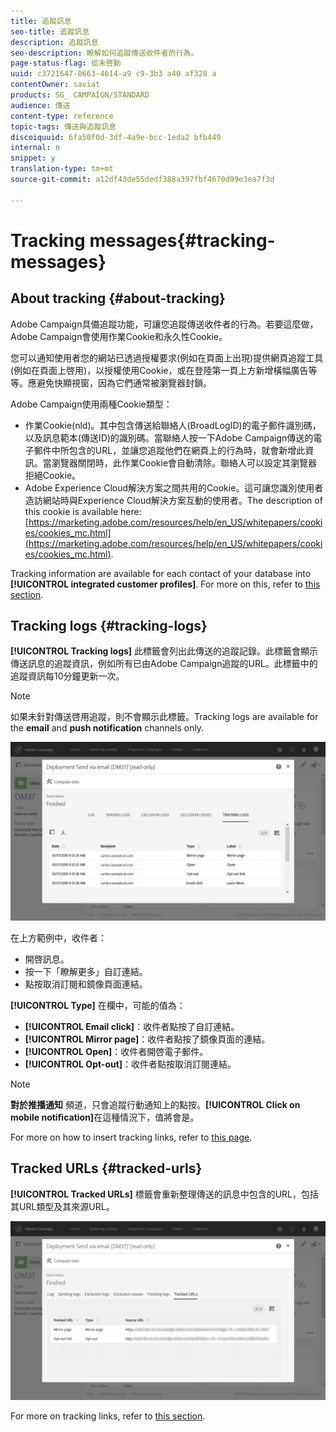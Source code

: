 ```yaml
---
title: 追蹤訊息
seo-title: 追蹤訊息
description: 追蹤訊息
seo-description: 瞭解如何追蹤傳送收件者的行為。
page-status-flag: 從未啓動
uuid: c3721647-0663-4614-a9 c9-3b3 a40 af328 a
contentOwner: saviat
products: SG_ CAMPAIGN/STANDARD
audience: 傳送
content-type: reference
topic-tags: 傳送與追蹤訊息
discoiquuid: 6fa50f0d-3df-4a9e-bcc-1eda2 bfb449
internal: n
snippet: y
translation-type: tm+mt
source-git-commit: a12df43de55dedf388a397fbf4670d99e3ea7f3d

---
```



# Tracking messages{#tracking-messages}

## About tracking {#about-tracking}

Adobe Campaign具備追蹤功能，可讓您追蹤傳送收件者的行為。若要這麼做，Adobe Campaign會使用作業Cookie和永久性Cookie。

您可以通知使用者您的網站已透過授權要求(例如在頁面上出現)提供網頁追蹤工具(例如在頁面上啓用)，以授權使用Cookie，或在登陸第一頁上方新增橫幅廣告等等。應避免快顯視窗，因為它們通常被瀏覽器封鎖。

Adobe Campaign使用兩種Cookie類型：

* 作業Cookie(nld)。其中包含傳送給聯絡人(BroadLogID)的電子郵件識別碼，以及訊息範本(傳送ID)的識別碼。當聯絡人按一下Adobe Campaign傳送的電子郵件中所包含的URL，並讓您追蹤他們在網頁上的行為時，就會新增此資訊。當瀏覽器關閉時，此作業Cookie會自動清除。聯絡人可以設定其瀏覽器拒絕Cookie。
* Adobe Experience Cloud解決方案之間共用的Cookie。這可讓您識別使用者造訪網站時與Experience Cloud解決方案互動的使用者。The description of this cookie is available here: [https://marketing.adobe.com/resources/help/en_US/whitepapers/cookies/cookies_mc.html](https://marketing.adobe.com/resources/help/en_US/whitepapers/cookies/cookies_mc.html).

Tracking information are available for each contact of your database into **[!UICONTROL integrated customer profiles]**. For more on this, refer to [this section](../../audiences/using/integrated-customer-profile.md).

## Tracking logs {#tracking-logs}

**[!UICONTROL Tracking logs]** 此標籤會列出此傳送的追蹤記錄。此標籤會顯示傳送訊息的追蹤資訊，例如所有已由Adobe Campaign追蹤的URL。此標籤中的追蹤資訊每10分鐘更新一次。

>[!NOTE]
>
>如果未針對傳送啓用追蹤，則不會顯示此標籤。Tracking logs are available for the **email** and **push notification** channels only.

![](assets/tracking_logs.png)

在上方範例中，收件者：

* 開啓訊息。
* 按一下「瞭解更多」自訂連結。
* 點按取消訂閱和鏡像頁面連結。

**[!UICONTROL Type]** 在欄中，可能的值為：

* **[!UICONTROL Email click]**：收件者點按了自訂連結。
* **[!UICONTROL Mirror page]**：收件者點按了鏡像頁面的連結。
* **[!UICONTROL Open]**：收件者開啓電子郵件。
* **[!UICONTROL Opt-out]**：收件者點按取消訂閱連結。

>[!NOTE]
>
>**對於推播通知** 頻道，只會追蹤行動通知上的點按。**[!UICONTROL Click on mobile notification]**&#x200B;在這種情況下，值將會是。

For more on how to insert tracking links, refer to [this page](../../designing/using/inserting-a-link.md).

## Tracked URLs {#tracked-urls}

**[!UICONTROL Tracked URLs]** 標籤會重新整理傳送的訊息中包含的URL，包括其URL類型及其來源URL。

![](assets/sending_delivery6.png)

For more on tracking links, refer to [this section](../../designing/using/about-tracked-urls.md).
